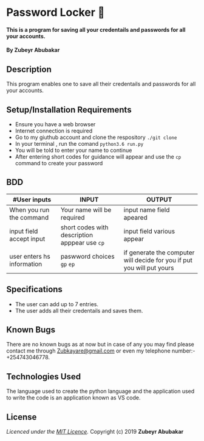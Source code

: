 # Password Locker 🔐

#### This is a program for saving all your credentails and passwords for all your accounts.

#### By **Zubeyr Abubakar**

## Description
This program enables one to save all their credentails and passwords for all your accounts.
## Setup/Installation Requirements
* Ensure you have a web browser
* Internet connection is required
* Go to my giuthub account and clone the respository `./git clone`
* In your terminal , run the comand `python3.6 run.py`
* You will be told to enter your name to continue 
* After entering short codes for guidance will appear and use the `cp` command to create your password

## BDD
|#User inputs   |       INPUT       |      OUTPUT             |
|---------------|-------------------|-------------------------|
|When you run the command               | Your name will be required                |  input name field apeared   |
| input field accept input             |short codes with description apppear use `cp`           | input field various appear |
| user enters hs information | paswword choices `gp` `ep`          | if generate the computer will decide for you if put you will put yours||Short codes appear `dp` |  input field   |  password username first name last name appear|      


## Specifications
* The user can add up to 7 entries.
* The user adds all their credentails and saves them.


## Known Bugs
There are no known bugs as at now but in case of any you may find please contact me through Zubkayare@gmail.com or even my telephone number:- +254743046778.
## Technologies Used
The language used to create the python language and the application used to write the code is an application known as VS code.

## License
*Licenced under the [MIT Licence](Licence).*
Copyright (c) 2019 **Zubeyr Abubakar**
